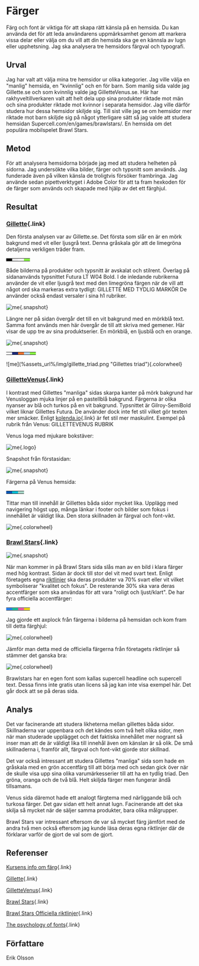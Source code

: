 Färger
=======================

Färg och font är viktiga för att skapa rätt känsla på en hemsida. Du kan använda det för att leda användarens uppmärksamhet genom att
markera vissa delar eller välja om du vill att din hemsida ska ge en kännsla av lugn eller upphetsning. 
Jag ska analysera tre hemsidors färgval och typografi. 

Urval
-----------------------

Jag har valt att välja mina tre hemsidor ur olika kategorier. Jag ville välja en "manlig" hemsida, en "kvinnlig" och en för barn. Som manlig sida valde jag Gillette.se och som kvinnlig valde jag GilletteVenus.se. Här har rakhyveltillverkaren valt att helt dela upp sina produkter riktade mot män och sina produkter riktade mot kvinnor i separata hemsidor. Jag ville därför studera hur dessa hemsidor skiljde sig. Till sist ville jag se om hemsidor mer riktade mot barn skiljde sig på något ytterligare sätt så jag valde att studera hemsidan Supercell.com/en/games/brawlstars/. En hemsida om det populära mobilspelet Brawl Stars.

Metod
-----------------------

För att analysera hemsidorna började jag med att studera helheten på sidorna. Jag undersökte vilka bilder, färger och typsnitt som används. Jag funderade även på vilken känsla de troligtvis försöker frambringa. Jag använde sedan pipettverktyget i Adobe Color för att ta fram hexkoden för de färger som används och skapade med hjälp av det ett färghjul.

Resultat
-----------------------

### [Gillette](https://www.gillette.se/sv-se){.link}

Den första analysen var av Gillette.se. Det första som slår en är en mörk bakgrund med vit eller ljusgrå text. Denna gråskala gör att de limegröna detaljerna verkligen träder fram.
<table class="color">
<tr>
<td style= "background-color: #000">
<td style= "background-color: #efefef">
<td style= "background-color: #fff">
<td style= "background-color: #88fd42">
</tr>
</table>
Både bilderna på produkter och typsnitt är avskalat och stilrent. Överlag på sidananvänds typsnittet Futura LT W04 Bold. I de inledande rubrikerna använder de vit eller ljusgrå text med den limegröna färgen när de vill att något ord ska markeras extra tydligt:
<span class="gillette">GILLETTE MED TYDLIG <span class="gillette-accent">MARKÖR</span></span>
De använder också endast versaler i sina h1 rubriker.

![me](%assets_url%/img/gillette1.png "Gillette förstasida"){.snapshot}

Längre ner på sidan övergår det till en vit bakgrund med en mörkblå text. Samma font används men här övergår de till att skriva med gemener. Här visar de upp tre av sina produktserier. En mörkblå, en ljusblå och en orange.

![me](%assets_url%/img/gillette2.png "Gillette förstasida"){.snapshot}

<table class="color">
<tr>
<td style= "background-color: #fff">
<td style= "background-color: #1C2A79">
<td style= "background-color: #ED722E">
<td style= "background-color: #B6D9FB">
<td style= "background-color: #88fd42">
</tr>
</table>
![me](%assets_url%/img/gillette_triad.png "Gillettes triad"){.colorwheel}

### [GilletteVenus](https://www.gillettevenus.se/sv-se/){.link}

I kontrast med Gillettes "manliga" sidas skarpa kanter på mörk bakgrund har Venusloggan mjuka linjer på en pastellblå bakgrund. Färgerna är olika nyanser av blå och turkos på en vit bakgrund. Typsnittet är Gilroy-SemiBold vilket liknar Gillettes Futura. De använder dock inte fet stil vilket gör texten mer smäcker. Enligt [kolenda.io](https://www.kolenda.io/guides/fonts){.link} är fet stil mer maskulint. Exempel på rubrik från Venus: <span class="gillettevenus">GILLETTEVENUS RUBRIK</span></span>

Venus loga med mjukare bokstäver:

![me](%assets_url%/img/venus-logo.png "GillettesVenus logo"){.logo}

Snapshot från förstasidan:

![me](%assets_url%/img/venus.png "Venus förstasida"){.snapshot}

Färgerna på Venus hemsida:

<table class="color">
<tr>
<td style= "background-color: #0057B7">
<td style= "background-color: #08BED5">
<td style= "background-color: #A6D5C7">
</tr>
</table>

Tittar man till innehåll är Gillettes båda sidor mycket lika. Upplägg med navigering högst upp, många länkar i footer och bilder som fokus i innehållet är väldigt lika. Den stora skillnaden är färgval och font-vikt.

![me](%assets_url%/img/venus_colors.png "Venus färger"){.colorwheel}

### [Brawl Stars](https://supercell.com/en/games/brawlstars/){.link}

![me](%assets_url%/img/brawlstars.png "BrawlStars förstasida"){.snapshot}

När man kommer in på Brawl Stars sida slås man av en bild i klara färger med hög kontrast. Sidan är dock till stor del vit med svart text. Enligt företagets egna [riktlinjer](https://supercell.com/assets/supercell-brand-guidelines-v1.pdf) ska deras produkter va 70% svart eller vit vilket symboliserar "kvalitet och fokus". De resterande 30% ska vara deras accentfärger som ska användas för att vara "roligt och ljust/klart". De har fyra officiella accentfärger:

<table class="color">
<tr>
<td style= "background-color: #2D85F3">
<td style= "background-color: #21C49F">
<td style= "background-color: #FB62AA">
<td style= "background-color: #F7DB1C">
</tr>
</table>

Jag gjorde ett axplock från färgerna i bilderna på hemsidan och kom fram till detta färghjul:

![me](%assets_url%/img/brawl_colors1.png "Brawlstars färger"){.colorwheel}

Jämför man detta med de officiella färgerna från företagets riktlinjer så stämmer det ganska bra:

![me](%assets_url%/img/brawl_colors2.png "Brawlstars officiella färger"){.colorwheel}

Brawlstars har en egen font som kallas supercell headline och supercell text. Dessa finns inte gratis utan licens så jag kan inte visa exempel här. Det går dock att se på deras sida.


Analys
-----------------------

Det var facinerande att studera likheterna mellan gillettes båda sidor. Skillnaderna var uppenbara och det kändes som två helt olika sidor, men när man studerade upplägget och det faktiska innehållet mer nogrant så inser man att de är väldigt lika till innehål även om känslan är så olik. De små skillnaderna i, framför allt, färgval och font-vikt gjorde stor skillnad.

Det var också intressant att studera Gillettes "manliga" sida som hade en gråskala med en grön accentfärg till att börja med och sedan gick över när de skulle visa upp sina olika varumärkesserier till att ha en tydlig triad. Den gröna, oranga och de två blå. Helt skiljda färger men fungerar ändå tillsamans.

Venus sida däremot hade ett analogt färgtema med närliggande blå och turkosa färger. Det gav sidan ett helt annat lugn. Facinerande att det ska skilja så mycket när de säljer samma produkter, bara olika målgrupper.

Brawl Stars var intressant eftersom de var så mycket färg jämfört med de andra två men också eftersom jag kunde läsa deras egna riktlinjer där de förklarar varför de gjort de val som de gjort. 

Referenser
-----------------------

[Kursens info om färg](https://dbwebb.se/guide/design-med-html5-och-css3/farg){.link}

[Gillette](https://www.gillette.se/sv-se){.link}

[GilletteVenus](https://www.gillettevenus.se/sv-se/){.link}

[Brawl Stars](https://supercell.com/en/games/brawlstars/){.link}

[Brawl Stars Officiella riktlinjer](https://supercell.com/assets/supercell-brand-guidelines-v1.pdf){.link}

[The psychology of fonts](https://www.kolenda.io/guides/fonts){.link}

Författare
-----------------------

Erik Olsson